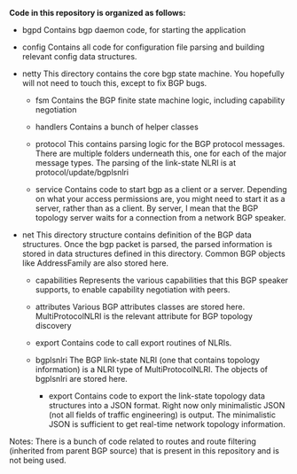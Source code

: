 
**Code in this repository is organized as follows:**

* bgpd
  Contains bgp daemon code, for starting the application

* config
  Contains all code for configuration file parsing and building relevant 
  config data structures.

* netty
  This directory contains the core bgp state machine. You hopefully will
  not need to touch this, except to fix BGP bugs.

    * fsm
    Contains the BGP finite state machine logic, including capability negotiation

    * handlers
    Contains a bunch of helper classes

    * protocol
    This contains parsing logic for the BGP protocol messages. There are
    multiple folders underneath this, one for each of the major message types.
    The parsing of the link-state NLRI is at protocol/update/bgplsnlri

    * service
    Contains code to start bgp as a client or a server. Depending on what your
    access permissions are, you might need to start it as a server, rather than
    as a client. By server, I mean that the BGP topology server waits for a
    connection from a network BGP speaker.

* net
  This directory structure contains definition of the BGP data structures.
  Once the bgp packet is parsed, the parsed information is stored in data
  structures defined in this directory. Common BGP objects like AddressFamily
  are also stored here.

    * capabilities
    Represents the various capabilities that this BGP speaker supports, to
    enable capability negotiation with peers.

    * attributes
    Various BGP attributes classes are stored here.
    MultiProtocolNLRI is the relevant attribute for BGP topology discovery

    * export
    Contains code to call export routines of NLRIs.

    * bgplsnlri
    The BGP link-state NLRI (one that contains topology information) is a 
    NLRI type of MultiProtocolNLRI. The objects of bgplsnlri are stored here.

        * export
        Contains code to export the link-state topology data structures into
        a JSON format. Right now only minimalistic JSON (not all fields of
        traffic engineering) is output. The minimalistic JSON is sufficient to
        get real-time network topology information.


Notes:
There is a bunch of code related to routes and route filtering (inherited
from parent BGP source) that is present in this repository and is not being
used.
